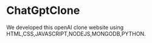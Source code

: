 # ChatGptClone
We developed this openAI clone website using HTML,CSS,JAVASCRIPT,NODEJS,MONGODB,PYTHON. 
